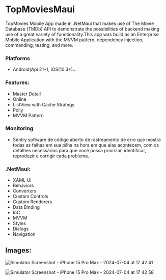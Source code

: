 # TopMoviesMaui

TopMovies Mobile App made in .NetMaui that makes use of The Movie Database (TMDb) API to demonstrate the possibilities of backend making use of a great variety of functionality.This app was build as an Enterprise Mobile Application with the MVVM pattern, dependency injection, commanding, testing, and more.

### Platforms

 - Android(Api 21+), iOS(10.3+)...

### Features:

- Master Detail
- Online
- ListView with Cache Strategy
- Polly
- MVVM Pattern

### Monitoring 
 - Sentry software de código aberto de rastreamento de erro que mostra todas as falhas em sua pilha na hora em que elas acontecem, com os detalhes necessários para que você possa priorizar, identificar, reproduzir e corrigir cada problema.


### .NetMaui:

- XAML UI
- Behaviors
- Converters
- Custom Controls
- Custom Renderers
- Data Binding
- IoC 
- MVVM
- Styles
- Dialogs
- Navigation

## Images:

![Simulator Screenshot - iPhone 15 Pro Max - 2024-07-04 at 17 42 41](https://github.com/tiagobpompeo/TopMoviesMaui/assets/24531205/c9a98245-225e-4f9f-9c41-fc3324ee59d2)

![Simulator Screenshot - iPhone 15 Pro Max - 2024-07-04 at 17 42 58](https://github.com/tiagobpompeo/TopMoviesMaui/assets/24531205/bea42b77-3add-4ff1-b83d-2c1a2c2c8f66)


